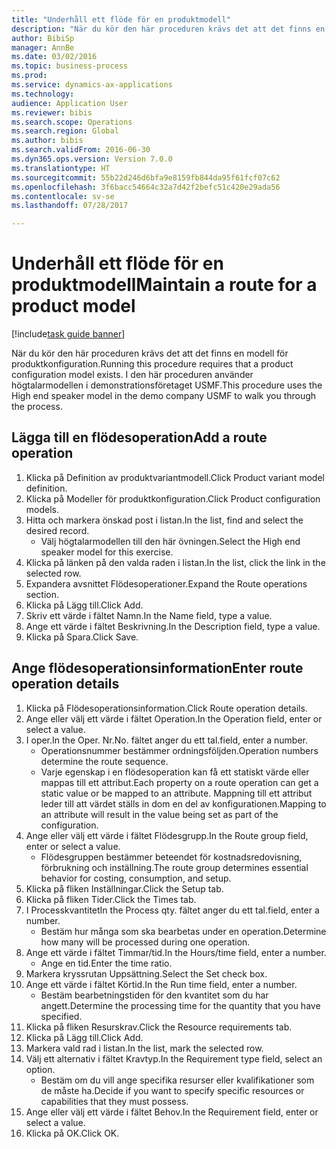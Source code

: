```yaml
--- 
title: "Underhåll ett flöde för en produktmodell"
description: "När du kör den här proceduren krävs det att det finns en modell för produktkonfiguration."
author: BibiSp
manager: AnnBe
ms.date: 03/02/2016
ms.topic: business-process
ms.prod: 
ms.service: dynamics-ax-applications
ms.technology: 
audience: Application User
ms.reviewer: bibis
ms.search.scope: Operations
ms.search.region: Global
ms.author: bibis
ms.search.validFrom: 2016-06-30
ms.dyn365.ops.version: Version 7.0.0
ms.translationtype: HT
ms.sourcegitcommit: 55b22d246d6bfa9e8159fb844da95f61fcf07c62
ms.openlocfilehash: 3f6bacc54664c32a7d42f2befc51c420e29ada56
ms.contentlocale: sv-se
ms.lasthandoff: 07/28/2017

---
```

# <a name="maintain-a-route-for-a-product-model"></a><span data-ttu-id="81d52-103">Underhåll ett flöde för en produktmodell</span><span class="sxs-lookup"><span data-stu-id="81d52-103">Maintain a route for a product model</span></span>

[!include[task guide banner](../../includes/task-guide-banner.md)]

<span data-ttu-id="81d52-104">När du kör den här proceduren krävs det att det finns en modell för produktkonfiguration.</span><span class="sxs-lookup"><span data-stu-id="81d52-104">Running this procedure requires that a product configuration model exists.</span></span> <span data-ttu-id="81d52-105">I den här proceduren använder högtalarmodellen i demonstrationsföretaget USMF.</span><span class="sxs-lookup"><span data-stu-id="81d52-105">This procedure uses the High end speaker model in the demo company USMF to walk you through the process.</span></span>


## <a name="add-a-route-operation"></a><span data-ttu-id="81d52-106">Lägga till en flödesoperation</span><span class="sxs-lookup"><span data-stu-id="81d52-106">Add a route operation</span></span>
1. <span data-ttu-id="81d52-107">Klicka på Definition av produktvariantmodell.</span><span class="sxs-lookup"><span data-stu-id="81d52-107">Click Product variant model definition.</span></span>
2. <span data-ttu-id="81d52-108">Klicka på Modeller för produktkonfiguration.</span><span class="sxs-lookup"><span data-stu-id="81d52-108">Click Product configuration models.</span></span>
3. <span data-ttu-id="81d52-109">Hitta och markera önskad post i listan.</span><span class="sxs-lookup"><span data-stu-id="81d52-109">In the list, find and select the desired record.</span></span>
    * <span data-ttu-id="81d52-110">Välj högtalarmodellen till den här övningen.</span><span class="sxs-lookup"><span data-stu-id="81d52-110">Select the High end speaker model for this exercise.</span></span>  
4. <span data-ttu-id="81d52-111">Klicka på länken på den valda raden i listan.</span><span class="sxs-lookup"><span data-stu-id="81d52-111">In the list, click the link in the selected row.</span></span>
5. <span data-ttu-id="81d52-112">Expandera avsnittet Flödesoperationer.</span><span class="sxs-lookup"><span data-stu-id="81d52-112">Expand the Route operations section.</span></span>
6. <span data-ttu-id="81d52-113">Klicka på Lägg till.</span><span class="sxs-lookup"><span data-stu-id="81d52-113">Click Add.</span></span>
7. <span data-ttu-id="81d52-114">Skriv ett värde i fältet Namn.</span><span class="sxs-lookup"><span data-stu-id="81d52-114">In the Name field, type a value.</span></span>
8. <span data-ttu-id="81d52-115">Ange ett värde i fältet Beskrivning.</span><span class="sxs-lookup"><span data-stu-id="81d52-115">In the Description field, type a value.</span></span>
9. <span data-ttu-id="81d52-116">Klicka på Spara.</span><span class="sxs-lookup"><span data-stu-id="81d52-116">Click Save.</span></span>

## <a name="enter-route-operation-details"></a><span data-ttu-id="81d52-117">Ange flödesoperationsinformation</span><span class="sxs-lookup"><span data-stu-id="81d52-117">Enter route operation details</span></span>
1. <span data-ttu-id="81d52-118">Klicka på Flödesoperationsinformation.</span><span class="sxs-lookup"><span data-stu-id="81d52-118">Click Route operation details.</span></span>
2. <span data-ttu-id="81d52-119">Ange eller välj ett värde i fältet Operation.</span><span class="sxs-lookup"><span data-stu-id="81d52-119">In the Operation field, enter or select a value.</span></span>
3. <span data-ttu-id="81d52-120">I oper.</span><span class="sxs-lookup"><span data-stu-id="81d52-120">In the Oper.</span></span> <span data-ttu-id="81d52-121">Nr.</span><span class="sxs-lookup"><span data-stu-id="81d52-121">No.</span></span> <span data-ttu-id="81d52-122">fältet anger du ett tal.</span><span class="sxs-lookup"><span data-stu-id="81d52-122">field, enter a number.</span></span>
    * <span data-ttu-id="81d52-123">Operationsnummer bestämmer ordningsföljden.</span><span class="sxs-lookup"><span data-stu-id="81d52-123">Operation numbers determine the route sequence.</span></span>  
    * <span data-ttu-id="81d52-124">Varje egenskap i en flödesoperation kan få ett statiskt värde eller mappas till ett attribut.</span><span class="sxs-lookup"><span data-stu-id="81d52-124">Each property on a route operation can get a static value or be mapped to an attribute.</span></span> <span data-ttu-id="81d52-125">Mappning till ett attribut leder till att värdet ställs in dom en del av konfigurationen.</span><span class="sxs-lookup"><span data-stu-id="81d52-125">Mapping to an attribute will result in the value being set as part of the configuration.</span></span>  
4. <span data-ttu-id="81d52-126">Ange eller välj ett värde i fältet Flödesgrupp.</span><span class="sxs-lookup"><span data-stu-id="81d52-126">In the Route group field, enter or select a value.</span></span>
    * <span data-ttu-id="81d52-127">Flödesgruppen bestämmer beteendet för kostnadsredovisning, förbrukning och inställning.</span><span class="sxs-lookup"><span data-stu-id="81d52-127">The route group determines essential behavior for costing, consumption, and setup.</span></span>  
5. <span data-ttu-id="81d52-128">Klicka på fliken Inställningar.</span><span class="sxs-lookup"><span data-stu-id="81d52-128">Click the Setup tab.</span></span>
6. <span data-ttu-id="81d52-129">Klicka på fliken Tider.</span><span class="sxs-lookup"><span data-stu-id="81d52-129">Click the Times tab.</span></span>
7. <span data-ttu-id="81d52-130">I Processkvantitet</span><span class="sxs-lookup"><span data-stu-id="81d52-130">In the Process qty.</span></span> <span data-ttu-id="81d52-131">fältet anger du ett tal.</span><span class="sxs-lookup"><span data-stu-id="81d52-131">field, enter a number.</span></span>
    * <span data-ttu-id="81d52-132">Bestäm hur många som ska bearbetas under en operation.</span><span class="sxs-lookup"><span data-stu-id="81d52-132">Determine how many will be processed during one operation.</span></span>  
8. <span data-ttu-id="81d52-133">Ange ett värde i fältet Timmar/tid.</span><span class="sxs-lookup"><span data-stu-id="81d52-133">In the Hours/time field, enter a number.</span></span>
    * <span data-ttu-id="81d52-134">Ange en tid.</span><span class="sxs-lookup"><span data-stu-id="81d52-134">Enter the time ratio.</span></span>  
9. <span data-ttu-id="81d52-135">Markera kryssrutan Uppsättning.</span><span class="sxs-lookup"><span data-stu-id="81d52-135">Select the Set check box.</span></span>
10. <span data-ttu-id="81d52-136">Ange ett värde i fältet Körtid.</span><span class="sxs-lookup"><span data-stu-id="81d52-136">In the Run time field, enter a number.</span></span>
    * <span data-ttu-id="81d52-137">Bestäm bearbetningstiden för den kvantitet som du har angett.</span><span class="sxs-lookup"><span data-stu-id="81d52-137">Determine the processing time for the quantity that you have specified.</span></span>  
11. <span data-ttu-id="81d52-138">Klicka på fliken Resurskrav.</span><span class="sxs-lookup"><span data-stu-id="81d52-138">Click the Resource requirements tab.</span></span>
12. <span data-ttu-id="81d52-139">Klicka på Lägg till.</span><span class="sxs-lookup"><span data-stu-id="81d52-139">Click Add.</span></span>
13. <span data-ttu-id="81d52-140">Markera vald rad i listan.</span><span class="sxs-lookup"><span data-stu-id="81d52-140">In the list, mark the selected row.</span></span>
14. <span data-ttu-id="81d52-141">Välj ett alternativ i fältet Kravtyp.</span><span class="sxs-lookup"><span data-stu-id="81d52-141">In the Requirement type field, select an option.</span></span>
    * <span data-ttu-id="81d52-142">Bestäm om du vill ange specifika resurser eller kvalifikationer som de måste ha.</span><span class="sxs-lookup"><span data-stu-id="81d52-142">Decide if you want to specify specific resources or capabilities that they must possess.</span></span>  
15. <span data-ttu-id="81d52-143">Ange eller välj ett värde i fältet Behov.</span><span class="sxs-lookup"><span data-stu-id="81d52-143">In the Requirement field, enter or select a value.</span></span>
16. <span data-ttu-id="81d52-144">Klicka på OK.</span><span class="sxs-lookup"><span data-stu-id="81d52-144">Click OK.</span></span>


